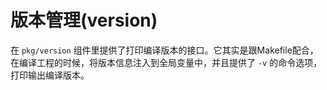 # 版本管理(version)

在 `pkg/version` 组件里提供了打印编译版本的接口。它其实是跟Makefile配合，在编译工程的时候，将版本信息注入到全局变量中，并且提供了 `-v` 的命令选项，打印输出编译版本。
